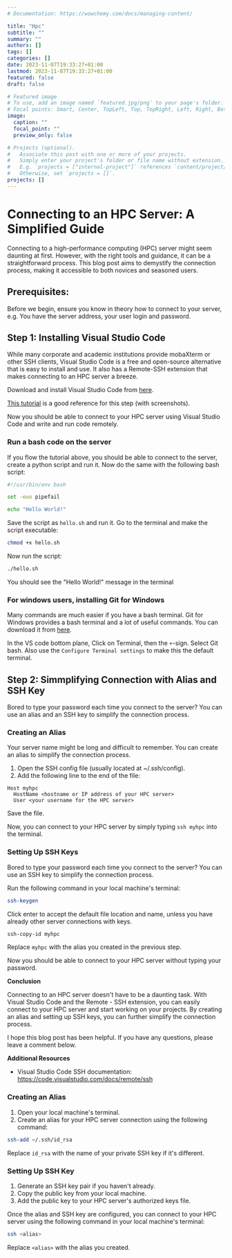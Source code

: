 ```yaml
---
# Documentation: https://wowchemy.com/docs/managing-content/

title: "Hpc"
subtitle: ""
summary: ""
authors: []
tags: []
categories: []
date: 2023-11-07T19:33:27+01:00
lastmod: 2023-11-07T19:33:27+01:00
featured: false
draft: false

# Featured image
# To use, add an image named `featured.jpg/png` to your page's folder.
# Focal points: Smart, Center, TopLeft, Top, TopRight, Left, Right, BottomLeft, Bottom, BottomRight.
image:
  caption: ""
  focal_point: ""
  preview_only: false

# Projects (optional).
#   Associate this post with one or more of your projects.
#   Simply enter your project's folder or file name without extension.
#   E.g. `projects = ["internal-project"]` references `content/project/deep-learning/index.md`.
#   Otherwise, set `projects = []`.
projects: []
---
```




# Connecting to an HPC Server: A Simplified Guide

Connecting to a high-performance computing (HPC) server might seem daunting at first.
However, with the right tools and guidance, it can be a straightforward process.
This blog post aims to demystify the connection process, making it accessible to both novices and seasoned users.

## Prerequisites:

Before we begin, ensure you know in theory how to connect to your server, e.g. You have the server address, your user login and password.

## Step 1: Installing Visual Studio Code

While many corporate and academic institutions provide mobaXterm or other SSH clients, Visual Studio Code is a free and open-source alternative that is easy to install and use.
It also has a Remote-SSH extension that makes connecting to an HPC server a breeze.

Download and install Visual Studio Code from [here](https://code.visualstudio.com/download).

[This tutorial](https://carleton.ca/scs/2023/vscode-remote-access-and-code-editing/) is a good reference for this step (with screenshots).

Now you should be able to connect to your HPC server using Visual Studio Code and write and run code remotely.

### Run a bash code on the server

If you flow the tutorial above, you should be able to connect to the server, create a python script and run it. Now do the same with the following bash script:

```bash
#!/usr/bin/env bash

set -euo pipefail

echo "Hello World!"
```
Save the script as `hello.sh` and run it.
Go to the terminal and make the script executable:

```bash
chmod +x hello.sh
```

Now run the script:

```bash
./hello.sh
```

You should see the "Hello World!" message in the terminal


### For windows users, installing Git for Windows

Many commands are much easier if you have a bash terminal. Git for Windows provides a bash terminal and a lot of useful commands. You can download it from [here](https://git-scm.com/download/win).

In the VS code bottom plane, Click on Terminal, then the `+`-sign. Select Git bash. Also use the `Configure Terminal settings` to make this the default terminal. 

## Step 2: Simmplifying Connection with Alias and SSH Key


Bored to type your password each time you connect to the server? You can use an alias and an SSH key to simplify the connection process.

### Creating an Alias

Your server name might be long and difficult to remember. You can create an alias to simplify the connection process.

1. Open the SSH config file (usually located at ~/.ssh/config).
2. Add the following line to the end of the file:

```
Host myhpc
  HostName <hostname or IP address of your HPC server>
  User <your username for the HPC server>
```

Save the file.

Now, you can connect to your HPC server by simply typing `ssh myhpc` into the terminal.



### Setting Up SSH Keys

Bored to type your password each time you connect to the server? You can use an SSH key to simplify the connection process.

Run the following command in your local machine's terminal:

``` bash
ssh-keygen
```
Click enter to accept the default file location and name, unless you have already other server connections with keys.


``` bash
ssh-copy-id myhpc
```

Replace `myhpc` with the alias you created in the previous step.

Now you should be able to connect to your HPC server without typing your password.

**Conclusion**

Connecting to an HPC server doesn't have to be a daunting task. With Visual Studio Code and the Remote - SSH extension, you can easily connect to your HPC server and start working on your projects. By creating an alias and setting up SSH keys, you can further simplify the connection process.

I hope this blog post has been helpful. If you have any questions, please leave a comment below.

**Additional Resources**

* Visual Studio Code SSH documentation: https://code.visualstudio.com/docs/remote/ssh











### Creating an Alias

1. Open your local machine's terminal.
2. Create an alias for your HPC server connection using the following command:

```bash
ssh-add ~/.ssh/id_rsa
```

Replace `id_rsa` with the name of your private SSH key if it's different.

### Setting Up SSH Key

1. Generate an SSH key pair if you haven't already.
2. Copy the public key from your local machine.
3. Add the public key to your HPC server's authorized keys file.

Once the alias and SSH key are configured, you can connect to your HPC server using the following command in your local machine's terminal:

```bash
ssh <alias>
```

Replace `<alias>` with the alias you created.

